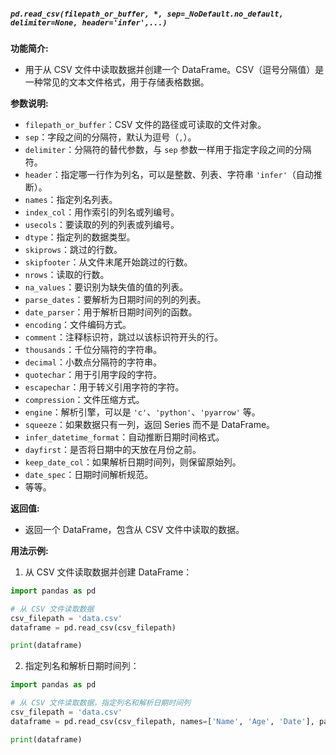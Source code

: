 ##### `pd.read_csv(filepath_or_buffer, *, sep=_NoDefault.no_default, delimiter=None, header='infer',...)`
**功能简介:**
- 用于从 CSV 文件中读取数据并创建一个 DataFrame。CSV（逗号分隔值）是一种常见的文本文件格式，用于存储表格数据。

**参数说明:**
- `filepath_or_buffer`：CSV 文件的路径或可读取的文件对象。
- `sep`：字段之间的分隔符，默认为逗号（`,`）。
- `delimiter`：分隔符的替代参数，与 `sep` 参数一样用于指定字段之间的分隔符。
- `header`：指定哪一行作为列名，可以是整数、列表、字符串 `'infer'`（自动推断）。
- `names`：指定列名列表。
- `index_col`：用作索引的列名或列编号。
- `usecols`：要读取的列的列表或列编号。
- `dtype`：指定列的数据类型。
- `skiprows`：跳过的行数。
- `skipfooter`：从文件末尾开始跳过的行数。
- `nrows`：读取的行数。
- `na_values`：要识别为缺失值的值的列表。
- `parse_dates`：要解析为日期时间的列的列表。
- `date_parser`：用于解析日期时间列的函数。
- `encoding`：文件编码方式。
- `comment`：注释标识符，跳过以该标识符开头的行。
- `thousands`：千位分隔符的字符串。
- `decimal`：小数点分隔符的字符串。
- `quotechar`：用于引用字段的字符。
- `escapechar`：用于转义引用字符的字符。
- `compression`：文件压缩方式。
- `engine`：解析引擎，可以是 `'c'`、`'python'`、`'pyarrow'` 等。
- `squeeze`：如果数据只有一列，返回 Series 而不是 DataFrame。
- `infer_datetime_format`：自动推断日期时间格式。
- `dayfirst`：是否将日期中的天放在月份之前。
- `keep_date_col`：如果解析日期时间列，则保留原始列。
- `date_spec`：日期时间解析规范。
- 等等。

**返回值:**
- 返回一个 DataFrame，包含从 CSV 文件中读取的数据。

**用法示例:**
1. 从 CSV 文件读取数据并创建 DataFrame：
```python
import pandas as pd

# 从 CSV 文件读取数据
csv_filepath = 'data.csv'
dataframe = pd.read_csv(csv_filepath)

print(dataframe)
```
2. 指定列名和解析日期时间列：
```python
import pandas as pd

# 从 CSV 文件读取数据，指定列名和解析日期时间列
csv_filepath = 'data.csv'
dataframe = pd.read_csv(csv_filepath, names=['Name', 'Age', 'Date'], parse_dates=['Date'])

print(dataframe)
```
